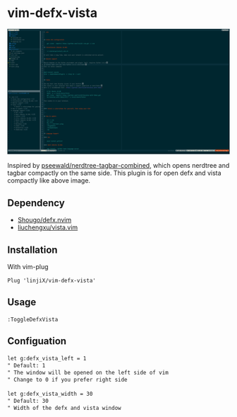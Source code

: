 # vim-defx-vista

![preview image](./preview.png)

Inspired by [pseewald/nerdtree-tagbar-combined](https://github.com/pseewald/nerdtree-tagbar-combined),
which opens nerdtree and tagbar compactly on the same side.
This plugin is for open defx and vista compactly like above image.

## Dependency

-   [Shougo/defx.nvim](https://github.com/Shougo/defx.nvim)
-   [liuchengxu/vista.vim](https://github.com/liuchengxu/vista.vim)

## Installation

With vim-plug

```vim
Plug 'linjiX/vim-defx-vista'
```

## Usage

```vim
:ToggleDefxVista
```

## Configuation

```vim
let g:defx_vista_left = 1
" Default: 1
" The window will be opened on the left side of vim
" Change to 0 if you prefer right side

let g:defx_vista_width = 30
" Default: 30
" Width of the defx and vista window
```
